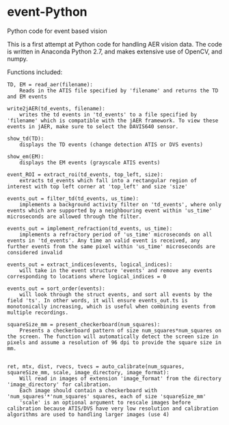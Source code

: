 # event-Python
Python code for event based vision

This is a first attempt at Python code for handling AER vision data. The code is written in Anaconda Python 2.7, and makes extensive use of OpenCV, and numpy.

Functions included:
	
	TD, EM = read_aer(filename):
		Reads in the ATIS file specified by 'filename' and returns the TD and EM events
	
	write2jAER(td_events, filename):
		writes the td events in 'td_events' to a file specified by 'filename' which is compatible with the jAER framework. To view these events in jAER, make sure to select the DAVIS640 sensor.
		
	show_td(TD):
		displays the TD events (change detection ATIS or DVS events)
		
	show_em(EM):
		displays the EM events (grayscale ATIS events)
	
	event_ROI = extract_roi(td_events, top_left, size):
		extracts td_events which fall into a rectangular region of interest with top left corner at 'top_left' and size 'size'
	
	events_out = filter_td(td_events, us_time):
		implements a background activity filter on 'td_events', where only events which are supported by a neighbouring event within 'us_time' microseconds are allowed through the filter.
	
	events_out = implement_refraction(td_events, us_time):
		implements a refractory period of 'us_time' microseconds on all events in 'td_events'. Any time an valid event is received, any further events from the same pixel within 'us_time' microseconds are considered invalid
		
	events_out = extract_indices(events, logical_indices):
		will take in the event structure 'events' and remove any events corresponding to locations where logical_indices = 0
	
	events_out = sort_order(events):
		will look through the struct events, and sort all events by the field 'ts'. In other words, it will ensure events_out.ts is monotonically increasing, which is useful when combining events from multiple recordings.
	
	squareSize_mm = present_checkerboard(num_squares):
		Presents a checkerboard pattern of size num_squares*num_squares on the screen. The function will automatically detect the screen size in pixels and assume a resolution of 96 dpi to provide the square size in mm.
			
	
	ret, mtx, dist, rvecs, tvecs = auto_calibrate(num_squares, squareSize_mm, scale, image_directory, image_format):
		Will read in images of extension 'image_format' from the directory 'image_directory' for calibration.
		Each image should contain a checkerboard with 'num_squares'*'num_squares' squares, each of size 'squareSize_mm'
		'scale' is an optional argument to rescale images before calibration because ATIS/DVS have very low resolution and calibration algorithms are used to handling larger images (use 4)
		